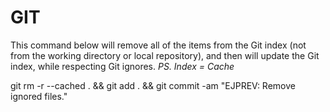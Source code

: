 # GIT

This command below will remove all of the items from the Git index (not from the working directory or local repository), and then will update the Git index, while respecting Git ignores. _PS. Index = Cache_

git rm -r --cached . && git add . && git commit -am "EJPREV: Remove ignored files."

